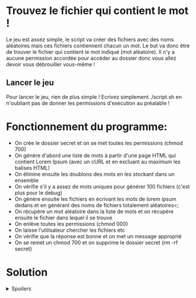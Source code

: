 # Trouvez le fichier qui contient le mot !
Le jeu est assez simple, le script va créer des fichiers avec des noms aléatoires mais ces fichiers contiennent chacun un mot.
Le but va donc être de trouver le fichier qui contient le mot indiqué (mot aléatoire).
Il n'y a aucune permission accordée pour accéder au dossier donc vous allez devoir vous débrouiller vous-même !

## Lancer le jeu
Pour lancer le jeu, rien de plus simple !
Ecrivez simplement ./script.sh en n'oubliant pas de donner les permissions d'execution au préalable !

# Fonctionnement du programme:
- On crée le dossier secret et on se met toutes les permissions (chmod 700)
- On génère d'abord une liste de mots à partir d'une page HTML qui contient Lorem Ipsum (avec un cURL et en excluant au maximum les balises HTML)
- On élimine ensuite les doublons des mots en les stockant dans un ensemble
- On vérifie s'il y a assez de mots uniques pour générer 100 fichiers (c'est plus pour le debug)
- On génère ensuite les fichiers en écrivant les mots de lorem ipsum dedans et en générant des noms de fichiers totalement aléatoires<;
- On récupère un mot aléatoire dans la liste de mots et on récupère ensuite le fichier dans lequel il se trouve
- On enlève toutes les permissions (chmod 000)
- On laisse l'utilisateur chercher les fichiers etc
- On vérifie que la réponse est bonne et on met un message approprié
- On se remet un chmod 700 et on supprime le dossier secret (rm -rf secret)


# Solution
<details>
  <summary>
    Spoilers
  </summary>
Il faut d'abord faire un 

  ```javascript
  console.log("I'm a code block!");
  ```
```bash
chmod 777 secret/
```
ou quelque chose de similaire pour pouvoir accéder au dossier secret
ensuite vous faites
```bash
cd secret
find . -type f -exec grep -l "mot_cherché" {} +
```
et vous allez trouver un ou plusieurs fichiers contenant les caractères que vous avez rentré.
Si seulement un fichier s'affiche, c'est celui qu'il faut rentrer en réponse, sinon vous allez devoir cat chaque fichier pour être sûr qu'il ne contient que le mot que vous cherchez (et pas que le mot que vous cherchez est inclus dans le mot contenu dans le fichier, cela a plus de chances de se produire avec des petits mots).
  
</details>
